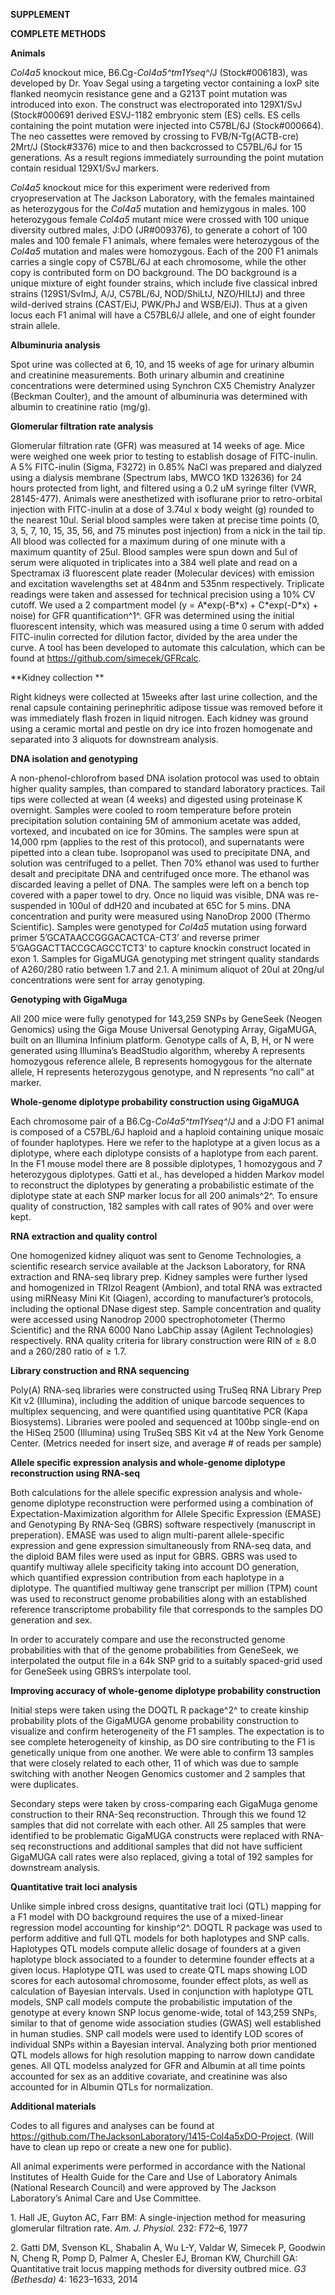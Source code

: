 **SUPPLEMENT**

**COMPLETE METHODS**

**Animals**

*Col4a5* knockout mice, B6.Cg-*Col4a5^tm1Yseq^*/J (Stock\#006183), was
developed by Dr. Yoav Segal using a targeting vector containing a loxP
site flanked neomycin resistance gene and a G213T point mutation was
introduced into exon. The construct was electroporated into 129X1/SvJ
(Stock\#000691 derived ESVJ-1182 embryonic stem (ES) cells. ES cells
containing the point mutation were injected into C57BL/6J
(Stock\#000664). The neo cassettes were removed by crossing to
FVB/N-Tg(ACTB-cre) 2Mrt/J (Stock\#3376) mice to and then backcrossed to
C57BL/6J for 15 generations. As a result regions immediately surrounding
the point mutation contain residual 129X1/SvJ markers.

*Col4a5* knockout mice for this experiment were rederived from
cryopreservation at The Jackson Laboratory, with the females maintained
as heterozygous for the *Col4a5* mutation and hemizygous in males. 100
heterozygous female *Col4a5* mutant mice were crossed with 100 unique
diversity outbred males, J:DO (JR\#009376), to generate a cohort of 100
males and 100 female F1 animals, where females were heterozygous of the
*Col4a5* mutation and males were homozygous. Each of the 200 F1 animals
carries a single copy of C57BL/6J at each chromosome, while the other
copy is contributed form on DO background. The DO background is a unique
mixture of eight founder strains, which include five classical inbred
strains (129S1/SvImJ, A/J, C57BL/6J, NOD/ShiLtJ, NZO/HILtJ) and three
wild-derived strains (CAST/EiJ, PWK/PhJ and WSB/EiJ). Thus at a given
locus each F1 animal will have a C57BL6/J allele, and one of eight
founder strain allele.

**Albuminuria analysis**

Spot urine was collected at 6, 10, and 15 weeks of age for urinary
albumin and creatinine measurements. Both urinary albumin and creatinine
concentrations were determined using Synchron CX5 Chemistry Analyzer
(Beckman Coulter), and the amount of albuminuria was determined with
albumin to creatinine ratio (mg/g).

**Glomerular filtration rate analysis**

Glomerular filtration rate (GFR) was measured at 14 weeks of age. Mice
were weighed one week prior to testing to establish dosage of
FITC-inulin. A 5% FITC-inulin (Sigma, F3272) in 0.85% NaCl was prepared
and dialyzed using a dialysis membrane (Spectrum labs, MWCO 1KD 132636)
for 24 hours protected from light, and filtered using a 0.2 uM syringe
filter (VWR, 28145-477). Animals were anesthetized with isoflurane prior
to retro-orbital injection with FITC-inulin at a dose of 3.74ul x body
weight (g) rounded to the nearest 10ul. Serial blood samples were taken
at precise time points (0, 3, 5, 7, 10, 15, 35, 56, and 75 minutes post
injection) from a nick in the tail tip. All blood was collected for a
maximum during of one minute with a maximum quantity of 25ul. Blood
samples were spun down and 5ul of serum were aliquoted in triplicates
into a 384 well plate and read on a Spectramax i3 fluorescent plate
reader (Molecular devices) with emission and excitation wavelengths set
at 484nm and 535nm respectively. Triplicate readings were taken and
assessed for technical precision using a 10% CV cutoff. We used a 2
compartment model (y = A\*exp(-B\*x) + C\*exp(-D\*x) + noise) for GFR
quantification^1^. GFR was determined using the initial fluorescent
intensity, which was measured using a time 0 serum with added
FITC-inulin corrected for dilution factor, divided by the area under the
curve. A tool has been developed to automate this calculation, which can
be found at <https://github.com/simecek/GFRcalc>.

**Kidney collection **

Right kidneys were collected at 15weeks after last urine collection, and
the renal capsule containing perinephritic adipose tissue was removed
before it was immediately flash frozen in liquid nitrogen. Each kidney
was ground using a ceramic mortal and pestle on dry ice into frozen
homogenate and separated into 3 aliquots for downstream analysis.

**DNA isolation and genotyping**

A non-phenol-chlorofrom based DNA isolation protocol was used to obtain
higher quality samples, than compared to standard laboratory practices.
Tail tips were collected at wean (4 weeks) and digested using proteinase
K overnight. Samples were cooled to room temperature before protein
precipitation solution containing 5M of ammonium acetate was added,
vortexed, and incubated on ice for 30mins. The samples were spun at
14,000 rpm (applies to the rest of this protocol), and supernatants were
pipetted into a clean tube. Isopropanol was used to precipitate DNA, and
solution was centrifuged to a pellet. Then 70% ethanol was used to
further desalt and precipitate DNA and centrifuged once more. The
ethanol was discarded leaving a pellet of DNA. The samples were left on
a bench top covered with a paper towel to dry. Once no liquid was
visible, DNA was re-suspended in 100ul of ddH20 and incubated at 65C for
5 mins. DNA concentration and purity were measured using NanoDrop 2000
(Thermo Scientific). Samples were genotyped for *Col4a5* mutation using
forward primer 5’GCATAACCGGGACACTCA-CT3’ and reverse primer
5’GAGGACTTACCGCAGCCTCT3’ to capture knockin construct located in exon 1.
Samples for GigaMUGA genotyping met stringent quality standards of
A260/280 ratio between 1.7 and 2.1. A minimum aliquot of 20ul at 20ng/ul
concentrations were sent for array genotyping.

**Genotyping with GigaMuga**

All 200 mice were fully genotyped for 143,259 SNPs by GeneSeek (Neogen
Genomics) using the Giga Mouse Universal Genotyping Array, GigaMUGA,
built on an Illumina Infinium platform. Genotype calls of A, B, H, or N
were generated using Illumina’s BeadStudio algorithm, whereby A
represents homozygous reference allele, B represents homogygous for the
alternate allele, H represents heterozygous genotype, and N represents
“no call” at marker.

**Whole-genome diplotype probability construction using GigaMUGA**

Each chromosome pair of a B6.Cg-*Col4a5^tm1Yseq^*/J and a J:DO F1 animal
is composed of a C57BL/6J haploid and a haploid containing unique mosaic
of founder haplotypes. Here we refer to the haplotype at a given locus
as a diplotype, where each diplotype consists of a haplotype from each
parent. In the F1 mouse model there are 8 possible diplotypes, 1
homozygous and 7 heterozygous diplotypes. Gatti et al., has developed a
hidden Markov model to reconstruct the diplotypes by generating a
probabilistic estimate of the diplotype state at each SNP marker locus
for all 200 animals^2^. To ensure quality of construction, 182 samples
with call rates of 90% and over were kept.

**RNA extraction and quality control**

One homogenized kidney aliquot was sent to Genome Technologies, a
scientific research service available at the Jackson Laboratory, for RNA
extraction and RNA-seq library prep. Kidney samples were further lysed
and homogenized in TRIzol Reagent (Ambion), and total RNA was extracted
using miRNeasy Mini Kit (Qiagen), according to manufacturer’s protocols,
including the optional DNase digest step. Sample concentration and
quality were accessed using Nanodrop 2000 spectrophotometer (Thermo
Scientific) and the RNA 6000 Nano LabChip assay (Agilent Technologies)
respectively. RNA quality criteria for library construction were RIN of
≥ 8.0 and a 260/280 ratio of ≥ 1.7.

**Library construction and RNA sequencing**

Poly(A) RNA-seq libraries were constructed using TruSeq RNA Library Prep
Kit v2 (Illumina), including the addition of unique barcode sequences to
multiplex sequencing, and were quantified using quantitative PCR (Kapa
Biosystems). Libraries were pooled and sequenced at 100bp single-end on
the HiSeq 2500 (Illumina) using TruSeq SBS Kit v4 at the New York Genome
Center. (Metrics needed for insert size, and average \# of reads per
sample)

**Allele specific expression analysis and whole-genome diplotype
reconstruction using RNA-seq**

Both calculations for the allele specific expression analysis and
whole-genome diplotype reconstruction were performed using a combination
of Expectation-Maximization algorithm for Allele Specific Expression
(EMASE) and Genotyping By RNA-Seq (GBRS) software respectively
(manuscript in preperation). EMASE was used to align multi-parent
allele-specific expression and gene expression simultaneously from
RNA-seq data, and the diploid BAM files were used as input for GBRS.
GBRS was used to quantify multiway allele specificity taking into
account DO generation, which quantified expression contribution from
each haplotype in a diplotype. The quantified multiway gene transcript
per million (TPM) count was used to reconstruct genome probabilities
along with an established reference transcriptome probability file that
corresponds to the samples DO generation and sex.

In order to accurately compare and use the reconstructed genome
probabilities with that of the genome probabilities from GeneSeek, we
interpolated the output file in a 64k SNP grid to a suitably spaced-grid
used for GeneSeek using GBRS’s interpolate tool.

**Improving accuracy of whole-genome diplotype probability
construction**

Initial steps were taken using the DOQTL R package^2^ to create kinship
probability plots of the GigaMUGA genome probability construction to
visualize and confirm heterogeneity of the F1 samples. The expectation
is to see complete heterogeneity of kinship, as DO sire contributing to
the F1 is genetically unique from one another. We were able to confirm
13 samples that were closely related to each other, 11 of which was due
to sample switching with another Neogen Genomics customer and 2 samples
that were duplicates.

Secondary steps were taken by cross-comparing each GigaMuga genome
construction to their RNA-Seq reconstruction. Through this we found 12
samples that did not correlate with each other. All 25 samples that were
identified to be problematic GigaMUGA constructs were replaced with
RNA-seq reconstructions and additional samples that did not have
sufficient GigaMUGA call rates were also replaced, giving a total of 192
samples for downstream analysis.

**Quantitative trait loci analysis**

Unlike simple inbred cross designs, quantitative trait loci (QTL)
mapping for a F1 model with DO background requires the use of a
mixed-linear regression model accounting for kinship^2^. DOQTL R package
was used to perform additive and full QTL models for both haplotypes and
SNP calls. Haplotypes QTL models compute allelic dosage of founders at a
given haplotype block associated to a founder to determine founder
effects at a given locus. Haplotype QTL was used to create QTL maps
showing LOD scores for each autosomal chromosome, founder effect plots,
as well as calculation of Bayesian intervals. Used in conjunction with
haplotype QTL models, SNP call models compute the probabilistic
imputation of the genotype at every known SNP locus genome-wide, total
of 143,259 SNPs, similar to that of genome wide association studies
(GWAS) well established in human studies. SNP call models were used to
identify LOD scores of individual SNPs within a Bayesian interval.
Analyzing both prior mentioned QTL models allows for high resolution
mapping to narrow down candidate genes. All QTL modelss analyzed for GFR
and Albumin at all time points accounted for sex as an additive
covariate, and creatinine was also accounted for in Albumin QTLs for
normalization.

**Additional materials**

Codes to all figures and analyses can be found at
<https://github.com/TheJacksonLaboratory/1415-Col4a5xDO-Project>. (Will
have to clean up repo or create a new one for public).

All animal experiments were performed in accordance with the National
Institutes of Health Guide for the Care and Use of Laboratory Animals
(National Research Council) and were approved by The Jackson
Laboratory’s Animal Care and Use Committee.

1\. Hall JE, Guyton AC, Farr BM: A single-injection method for measuring
glomerular filtration rate. *Am. J. Physiol.* 232: F72–6, 1977

2\. Gatti DM, Svenson KL, Shabalin A, Wu L-Y, Valdar W, Simecek P,
Goodwin N, Cheng R, Pomp D, Palmer A, Chesler EJ, Broman KW, Churchill
GA: Quantitative trait locus mapping methods for diversity outbred mice.
*G3 (Bethesda)* 4: 1623–1633, 2014
